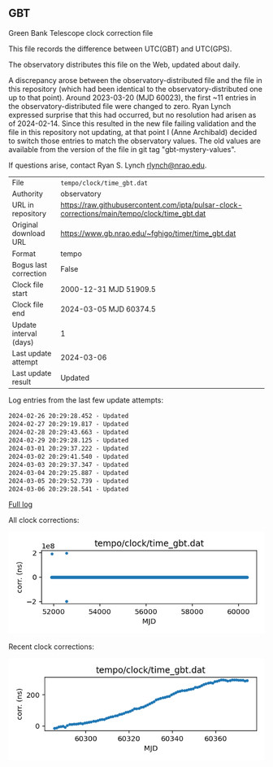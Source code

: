 
## GBT

Green Bank Telescope clock correction file

This file records the difference between UTC(GBT) and UTC(GPS).

The observatory distributes this file on the Web, updated about daily.

A discrepancy arose between the observatory-distributed file and the
file in this repository (which had been identical to the 
observatory-distributed one up to that point). Around 
2023-03-20 (MJD 60023), the first ~11 entries in the 
observatory-distributed file were changed to zero.
Ryan Lynch expressed surprise that this had occurred, but no
resolution had arisen as of 2024-02-14. Since this resulted in
the new file failing validation and the file in this repository
not updating, at that point I (Anne Archibald) decided to
switch those entries to match the observatory values. The old values
are available from the version of the file in git tag 
"gbt-mystery-values".

If questions arise, contact Ryan S. Lynch <rlynch@nrao.edu>.

|     |     |
|:--- |:--- |
| File | `tempo/clock/time_gbt.dat` |
| Authority | observatory |
| URL in repository | <https://raw.githubusercontent.com/ipta/pulsar-clock-corrections/main/tempo/clock/time_gbt.dat> |
| Original download URL | <https://www.gb.nrao.edu/~fghigo/timer/time_gbt.dat> |
| Format | tempo |
| Bogus last correction | False |
| Clock file start | 2000-12-31 MJD 51909.5 |
| Clock file end | 2024-03-05 MJD 60374.5 |
| Update interval (days) | 1 |
| Last update attempt | 2024-03-06 |
| Last update result | Updated |

Log entries from the last few update attempts:
```
2024-02-26 20:29:28.452 - Updated
2024-02-27 20:29:19.817 - Updated
2024-02-28 20:29:43.663 - Updated
2024-02-29 20:29:28.125 - Updated
2024-03-01 20:29:37.222 - Updated
2024-03-02 20:29:41.540 - Updated
2024-03-03 20:29:37.347 - Updated
2024-03-04 20:29:25.887 - Updated
2024-03-05 20:29:52.739 - Updated
2024-03-06 20:29:28.541 - Updated
```
[Full log](https://raw.githubusercontent.com/ipta/pulsar-clock-corrections/main/log/tempo/clock/time_gbt.dat.log)


All clock corrections:

![plot of all clock corrections](time_gbt.dat.png "All corrections")

Recent clock corrections:

![plot of recent clock corrections](time_gbt.dat.short.png "Recent corrections")

